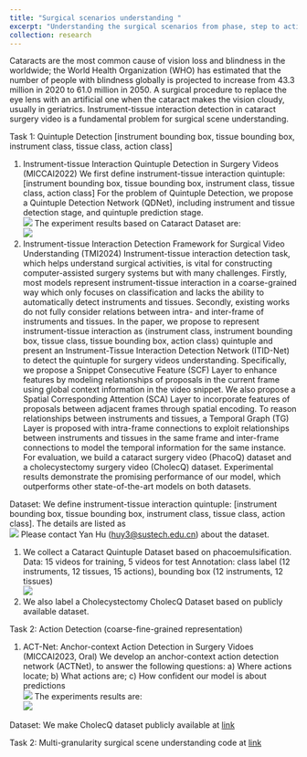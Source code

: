 ```yaml
---
title: "Surgical scenarios understanding "
excerpt: "Understanding the surgical scenarios from phase, step to action <br/><img src='/yanhu/images/surgeryunderstanding.jpg'>"
collection: research
---
```

Cataracts are the most common cause of vision loss and blindness in the worldwide; the World Health Organization (WHO) has estimated that the number of people with blindness globally is projected to increase from 43.3 million in 2020 to 61.0 million in 2050.
A surgical procedure to replace the eye lens with an artificial one when the cataract makes the vision cloudy, usually in geriatrics. 
Instrument-tissue interaction detection in cataract surgery video is a fundamental problem for surgical scene understanding.

Task 1: Quintuple Detection [instrument bounding box, tissue bounding box, instrument class, tissue class, action class]
1. Instrument-tissue Interaction Quintuple Detection in Surgery Videos (MICCAI2022)
   We first define instrument-tissue interaction quintuple: [instrument bounding box, tissue bounding box, instrument class, tissue class, action class]
   For the problem of Quintuple Detection, we propose a Quintuple Detection Network (QDNet), including instrument and tissue detection stage, and quintuple prediction stage.
   <br/><img src='/yanhu/images/QDNet.png'>
   The experiment results based on Cataract Dataset are: <br/><img src='/yanhu/images/QDNetexperiment.jpg'>
2. Instrument-tissue Interaction Detection Framework for Surgical Video Understanding (TMI2024)
   Instrument-tissue interaction detection task, which helps understand surgical activities, is vital for constructing computer-assisted surgery systems but with many challenges. Firstly, most models represent
   instrument-tissue interaction in a coarse-grained way which only focuses on classification and lacks the ability to automatically detect instruments and tissues. Secondly, existing works do not fully consider relations 
   between intra- and inter-frame of instruments and tissues. In the paper, we propose to represent instrument-tissue interaction as ⟨instrument class, instrument bounding box, tissue class, tissue bounding box, action 
   class⟩ quintuple and present an Instrument-Tissue Interaction Detection Network (ITID-Net) to detect the quintuple for surgery videos understanding. Specifically, we propose a Snippet Consecutive Feature (SCF) Layer to 
   enhance features by modeling relationships of proposals in the current frame using global context information in the video snippet. We also propose a Spatial Corresponding Attention (SCA) Layer to incorporate features 
   of proposals between adjacent frames through spatial encoding. To reason relationships between instruments and tissues, a Temporal Graph (TG) Layer is proposed with intra-frame connections to exploit relationships 
   between instruments and tissues in the same frame and inter-frame connections to model the temporal information for the same instance. For evaluation, we build a cataract surgery video (PhacoQ) dataset and a 
   cholecystectomy surgery video (CholecQ) dataset. Experimental results demonstrate the promising performance of our model, which outperforms other state-of-the-art models on both datasets. 


Dataset:
We define instrument-tissue interaction quintuple: [instrument bounding box, tissue bounding box, instrument class, tissue class, action class]. The details are listed as <br/> <img src='/yanhu/images/quintupledatasets.png'> Please contact Yan Hu (huy3@sustech.edu.cn) about the dataset.
1. We collect a Cataract Quintuple Dataset based on phacoemulsification.
   Data: 15 videos for training, 5 videos for test
   Annotation: class label (12 instruments, 12 tissues, 15 actions), bounding box (12 instruments, 12 tissues) <br/><img src='/yanhu/images/quintupledata.png'>
2. We also label a Cholecystectomy CholecQ Dataset based on publicly available dataset.

Task 2: Action Detection (coarse-fine-grained representation)
1. ACT-Net: Anchor-context Action Detection in Surgery Vidoes (MICCAI2023, Oral)
   We develop an anchor-context action detection network (ACTNet), to answer the following questions:
   a) Where actions locate; b) What actions are; c) How confident our model is about predictions <br/><img src='/yanhu/images/ACTNet.png'>
   The experiments results are: <br/><img src='/yanhu/images/ACTNetexperiment.png'>

Dataset: We make CholecQ dataset publicly available at [link](10.6084/m9.figshare.28194026)

Task 2: Multi-granularity surgical scene understanding code at [link](https://github.com/Aurora-hao/HCT)

   


